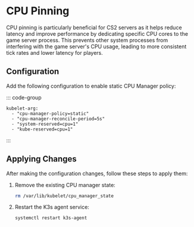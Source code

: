 # CPU Pinning

CPU pinning is particularly beneficial for CS2 servers as it helps reduce latency and improve performance by dedicating specific CPU cores to the game server process. This prevents other system processes from interfering with the game server's CPU usage, leading to more consistent tick rates and lower latency for players.

## Configuration

Add the following configuration to enable static CPU Manager policy:

::: code-group

```[/etc/rancher/k3s/config.yaml]
kubelet-arg:
  - "cpu-manager-policy=static"
  - "cpu-manager-reconcile-period=5s"
  - "system-reserved=cpu=1"
  - "kube-reserved=cpu=1"
```

:::

## Applying Changes

After making the configuration changes, follow these steps to apply them:

1. Remove the existing CPU manager state:
   ```bash
   rm /var/lib/kubelet/cpu_manager_state
   ```

2. Restart the K3s agent service:
   ```bash
   systemctl restart k3s-agent
   ```